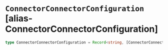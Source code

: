# `ConnectorConnectorConfiguration` [alias-ConnectorConnectorConfiguration]
```typescript
type ConnectorConnectorConfiguration = Record<string, [ConnectorConnectorConfigProperties](./ConnectorConnectorConfigProperties.md)>;
```
